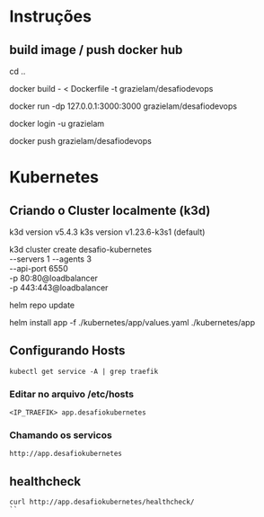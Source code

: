 # Instruções

## build image / push docker hub
cd ..

docker build - < Dockerfile -t grazielam/desafiodevops 

docker run -dp 127.0.0.1:3000:3000 grazielam/desafiodevops

docker login -u grazielam

docker push grazielam/desafiodevops

# Kubernetes 

## Criando o Cluster localmente (k3d)

k3d version v5.4.3
k3s version v1.23.6-k3s1 (default)

k3d cluster create desafio-kubernetes \
--servers 1 --agents 3 \
--api-port 6550 \
-p 80:80@loadbalancer \
-p 443:443@loadbalancer

helm repo update

helm install app -f ./kubernetes/app/values.yaml ./kubernetes/app


## Configurando Hosts

```
kubectl get service -A | grep traefik
```

### Editar no arquivo /etc/hosts
```
<IP_TRAEFIK> app.desafiokubernetes
```
### Chamando os servicos

```
http://app.desafiokubernetes
```

## healthcheck 
```
curl http://app.desafiokubernetes/healthcheck/
``